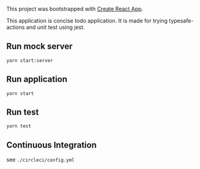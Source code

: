 This project was bootstrapped with [Create React App](https://github.com/facebook/create-react-app).

This application is concise todo application. 
It is made for trying typesafe-actions and unit test using jest.

## Run mock server

```
yarn start:server
```

## Run application

```
yarn start
```

## Run test

```
yarn test
```

## Continuous Integration

see `./circleci/config.yml`
